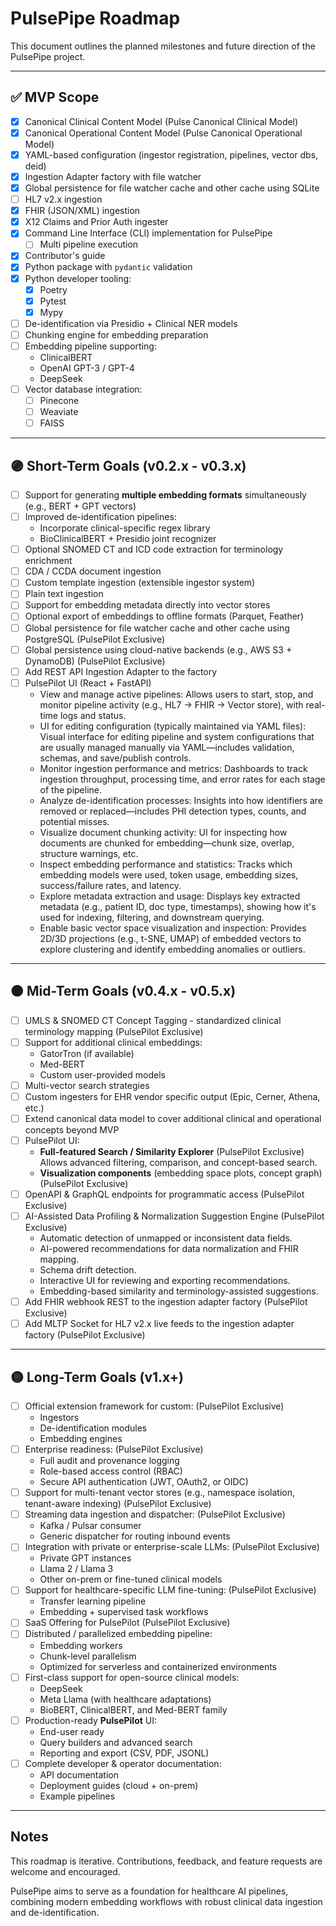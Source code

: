 
# PulsePipe Roadmap

This document outlines the planned milestones and future direction of the PulsePipe project.

---

## ✅ MVP Scope

- [x] Canonical Clinical Content Model (Pulse Canonical Clinical Model)
- [x] Canonical Operational Content Model (Pulse Canonical Operational Model)
- [x] YAML-based configuration (ingestor registration, pipelines, vector dbs, deid)
- [x] Ingestion Adapter factory with file watcher
- [x] Global persistence for file watcher cache and other cache using SQLite
- [ ] HL7 v2.x ingestion
- [x] FHIR (JSON/XML) ingestion
- [x] X12 Claims and Prior Auth ingester
- [x] Command Line Interface (CLI) implementation for PulsePipe
    - [ ] Multi pipeline execution
- [x] Contributor's guide
- [x] Python package with `pydantic` validation
- [x] Python developer tooling:
    - [x] Poetry
    - [x] Pytest
    - [x] Mypy
- [ ] De-identification via Presidio + Clinical NER models
- [ ] Chunking engine for embedding preparation
- [ ] Embedding pipeline supporting:
    - ClinicalBERT
    - OpenAI GPT-3 / GPT-4
    - DeepSeek
- [ ] Vector database integration:
    - [ ] Pinecone
    - [ ] Weaviate
    - [ ] FAISS

---

## 🟣 Short-Term Goals (v0.2.x - v0.3.x)

- [ ] Support for generating **multiple embedding formats** simultaneously (e.g., BERT + GPT vectors)
- [ ] Improved de-identification pipelines:
    - Incorporate clinical-specific regex library
    - BioClinicalBERT + Presidio joint recognizer
- [ ] Optional SNOMED CT and ICD code extraction for terminology enrichment
- [ ] CDA / CCDA document ingestion
- [ ] Custom template ingestion (extensible ingestor system)
- [ ] Plain text ingestion
- [ ] Support for embedding metadata directly into vector stores
- [ ] Optional export of embeddings to offline formats (Parquet, Feather)
- [ ] Global persistence for file watcher cache and other cache using PostgreSQL (PulsePilot Exclusive)
- [ ] Global persistence using cloud-native backends (e.g., AWS S3 + DynamoDB) (PulsePilot Exclusive)
- [ ] Add REST API Ingestion Adapter to the factory
- [ ] PulsePilot UI (React + FastAPI)
    - View and manage active pipelines: Allows users to start, stop, and monitor pipeline activity (e.g., HL7 → FHIR → Vector store), with real-time logs and status.
    - UI for editing configuration (typically maintained via YAML files): Visual interface for editing pipeline and system configurations that are usually managed manually via YAML—includes validation, schemas, and save/publish controls.
    - Monitor ingestion performance and metrics: Dashboards to track ingestion throughput, processing time, and error rates for each stage of the pipeline.
    - Analyze de-identification processes: Insights into how identifiers are removed or replaced—includes PHI detection types, counts, and potential misses.
    - Visualize document chunking activity: UI for inspecting how documents are chunked for embedding—chunk size, overlap, structure warnings, etc.
    - Inspect embedding performance and statistics: Tracks which embedding models were used, token usage, embedding sizes, success/failure rates, and latency.
    - Explore metadata extraction and usage: Displays key extracted metadata (e.g., patient ID, doc type, timestamps), showing how it's used for indexing, filtering, and downstream querying.
    - Enable basic vector space visualization and inspection: Provides 2D/3D projections (e.g., t-SNE, UMAP) of embedded vectors to explore clustering and identify embedding anomalies or outliers.

---

## 🟠 Mid-Term Goals (v0.4.x - v0.5.x)

- [ ] UMLS & SNOMED CT Concept Tagging - standardized clinical terminology mapping (PulsePilot Exclusive)
- [ ] Support for additional clinical embeddings:
    - GatorTron (if available)
    - Med-BERT
    - Custom user-provided models
- [ ] Multi-vector search strategies
- [ ] Custom ingesters for EHR vendor specific output (Epic, Cerner, Athena, etc.)
- [ ] Extend canonical data model to cover additional clinical and operational concepts beyond MVP
- [ ] PulsePilot UI:
    - **Full-featured Search / Similarity Explorer** (PulsePilot Exclusive)  
      Allows advanced filtering, comparison, and concept-based search.
    - **Visualization components** (embedding space plots, concept graph) (PulsePilot Exclusive)
- [ ] OpenAPI & GraphQL endpoints for programmatic access (PulsePilot Exclusive)
- [ ] AI-Assisted Data Profiling & Normalization Suggestion Engine (PulsePilot Exclusive)
    - Automatic detection of unmapped or inconsistent data fields.
    - AI-powered recommendations for data normalization and FHIR mapping.
    - Schema drift detection.
    - Interactive UI for reviewing and exporting recommendations.
    - Embedding-based similarity and terminology-assisted suggestions.
- [ ] Add FHIR webhook REST to the ingestion adapter factory (PulsePilot Exclusive)
- [ ] Add MLTP Socket for HL7 v2.x live feeds to the ingestion adapter factory (PulsePilot Exclusive)

---

## 🟡 Long-Term Goals (v1.x+)

- [ ] Official extension framework for custom: (PulsePilot Exclusive)
    - Ingestors
    - De-identification modules
    - Embedding engines
- [ ] Enterprise readiness: (PulsePilot Exclusive)
    - Full audit and provenance logging
    - Role-based access control (RBAC)
    - Secure API authentication (JWT, OAuth2, or OIDC)
- [ ] Support for multi-tenant vector stores (e.g., namespace isolation, tenant-aware indexing) (PulsePilot Exclusive)
- [ ] Streaming data ingestion and dispatcher: (PulsePilot Exclusive)
    - Kafka / Pulsar consumer
    - Generic dispatcher for routing inbound events
- [ ] Integration with private or enterprise-scale LLMs: (PulsePilot Exclusive)
    - Private GPT instances
    - Llama 2 / Llama 3
    - Other on-prem or fine-tuned clinical models
- [ ] Support for healthcare-specific LLM fine-tuning: (PulsePilot Exclusive)
    - Transfer learning pipeline
    - Embedding + supervised task workflows
- [ ] SaaS Offering for PulsePilot (PulsePilot Exclusive)
- [ ] Distributed / parallelized embedding pipeline:
    - Embedding workers
    - Chunk-level parallelism
    - Optimized for serverless and containerized environments
- [ ] First-class support for open-source clinical models:
    - DeepSeek
    - Meta Llama (with healthcare adaptations)
    - BioBERT, ClinicalBERT, and Med-BERT family
- [ ] Production-ready **PulsePilot** UI:
    - End-user ready
    - Query builders and advanced search
    - Reporting and export (CSV, PDF, JSONL)
- [ ] Complete developer & operator documentation:
    - API documentation
    - Deployment guides (cloud + on-prem)
    - Example pipelines

---

## Notes

This roadmap is iterative. Contributions, feedback, and feature requests are welcome and encouraged.

PulsePipe aims to serve as a foundation for healthcare AI pipelines, combining modern embedding workflows with robust clinical data ingestion and de-identification.
